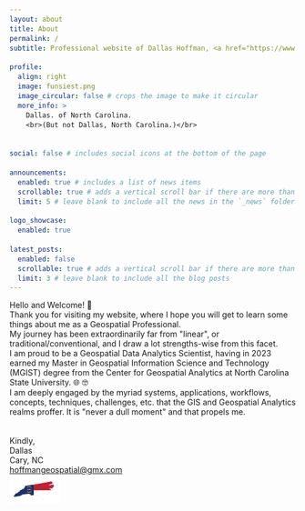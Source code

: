 ```yaml
---
layout: about
title: About
permalink: /
subtitle: Professional website of Dallas Hoffman, <a href="https://www.gisci.org/">GISP.</a>

profile:
  align: right
  image: funsiest.png
  image_circular: false # crops the image to make it circular
  more_info: >
    Dallas. of North Carolina.
    <br>(But not Dallas, North Carolina.)</br>


social: false # includes social icons at the bottom of the page

announcements:
  enabled: true # includes a list of news items
  scrollable: true # adds a vertical scroll bar if there are more than 3 news items
  limit: 5 # leave blank to include all the news in the `_news` folder

logo_showcase:
  enabled: true

latest_posts:
  enabled: false
  scrollable: true # adds a vertical scroll bar if there are more than 3 new posts items
  limit: 3 # leave blank to include all the blog posts
---
```


Hello and Welcome! 👋
<br>
Thank you for visiting my website, where I hope you will get to learn some things about me as a Geospatial Professional.
<br>
My journey has been extraordinarily far from "linear", or traditional/conventional, and I draw a lot strengths-wise from this facet. 
<br>I am proud to be a Geospatial Data Analytics Scientist, having in 2023 earned my Master in Geospatial Information Science and Technology (MGIST) degree from the Center for Geospatial Analytics at North Carolina State University. :globe_with_meridians: :nerd_face:
<br>
I am deeply engaged by the myriad systems, applications, workflows, concepts, techniques, challenges, etc. that the GIS and Geospatial Analytics realms proffer. 
It is "never a dull moment" and that propels me. 
<br>
<br>
<br>
<span style="font-size:14px;">
Kindly,
<br>Dallas
<br>Cary, NC
<br>hoffmangeospatial@gmx.com
</span>
<br>
<img src="/assets/img/ncsflag.png">
<br>
<br>